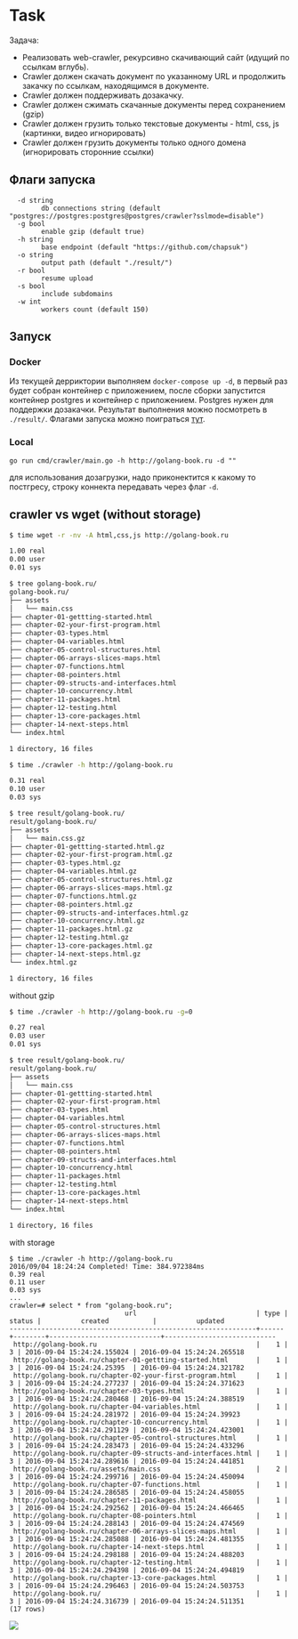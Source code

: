 # Task

Задача:

* Реализовать web-crawler, рекурсивно скачивающий сайт (идущий по ссылкам вглубь). 
* Crawler должен скачать документ по указанному URL и продолжить закачку по ссылкам, находящимся в документе.
* Crawler должен поддерживать дозакачку.
* Crawler должен сжимать скачанные документы перед сохранением  (gzip)
* Crawler должен грузить только текстовые документы -   html, css, js (картинки, видео игнорировать)
* Crawler должен грузить документы только одного домена (игнорировать сторонние ссылки)

## Флаги запуска

```
  -d string
       	db connections string (default "postgres://postgres:postgres@postgres/crawler?sslmode=disable")
  -g bool
    	enable gzip (default true)
  -h string
       	base endpoint (default "https://github.com/chapsuk")
  -o string
       	output path (default "./result/")
  -r bool
    	resume upload
  -s bool
    	include subdomains
  -w int
       	workers count (default 150)
```

## Запуск

### Docker

Из текущей дерриктории выполняем `docker-compose up -d`, в первый раз будет собран контейнер с приложением,
после сборки запустится контейнер postgres и контейнер с приложением. Postgres нужен для поддержки дозакачки.
Результат выполнения можно посмотреть в `./result/`. Флагами запуска можно поиграться [тут](docker-compose.yml#L10).  

### Local

```
go run cmd/crawler/main.go -h http://golang-book.ru -d ""
```
для использования дозагрузки, надо приконектится к какому то постгресу, строку коннекта передавать через флаг `-d`.

## crawler vs wget (without storage)

```bash
$ time wget -r -nv -A html,css,js http://golang-book.ru

1.00 real
0.00 user
0.01 sys

$ tree golang-book.ru/
golang-book.ru/
├── assets
│   └── main.css
├── chapter-01-gettting-started.html
├── chapter-02-your-first-program.html
├── chapter-03-types.html
├── chapter-04-variables.html
├── chapter-05-control-structures.html
├── chapter-06-arrays-slices-maps.html
├── chapter-07-functions.html
├── chapter-08-pointers.html
├── chapter-09-structs-and-interfaces.html
├── chapter-10-concurrency.html
├── chapter-11-packages.html
├── chapter-12-testing.html
├── chapter-13-core-packages.html
├── chapter-14-next-steps.html
└── index.html

1 directory, 16 files
```

```bash
$ time ./crawler -h http://golang-book.ru

0.31 real
0.10 user
0.03 sys

$ tree result/golang-book.ru/
result/golang-book.ru/
├── assets
│   └── main.css.gz
├── chapter-01-gettting-started.html.gz
├── chapter-02-your-first-program.html.gz
├── chapter-03-types.html.gz
├── chapter-04-variables.html.gz
├── chapter-05-control-structures.html.gz
├── chapter-06-arrays-slices-maps.html.gz
├── chapter-07-functions.html.gz
├── chapter-08-pointers.html.gz
├── chapter-09-structs-and-interfaces.html.gz
├── chapter-10-concurrency.html.gz
├── chapter-11-packages.html.gz
├── chapter-12-testing.html.gz
├── chapter-13-core-packages.html.gz
├── chapter-14-next-steps.html.gz
└── index.html.gz

1 directory, 16 files
```

without gzip

```bash
$ time ./crawler -h http://golang-book.ru -g=0

0.27 real
0.03 user
0.01 sys

$ tree result/golang-book.ru/
result/golang-book.ru/
├── assets
│   └── main.css
├── chapter-01-gettting-started.html
├── chapter-02-your-first-program.html
├── chapter-03-types.html
├── chapter-04-variables.html
├── chapter-05-control-structures.html
├── chapter-06-arrays-slices-maps.html
├── chapter-07-functions.html
├── chapter-08-pointers.html
├── chapter-09-structs-and-interfaces.html
├── chapter-10-concurrency.html
├── chapter-11-packages.html
├── chapter-12-testing.html
├── chapter-13-core-packages.html
├── chapter-14-next-steps.html
└── index.html

1 directory, 16 files
```

with storage
```
$ time ./crawler -h http://golang-book.ru
2016/09/04 18:24:24 Completed! Time: 384.972384ms
0.39 real
0.11 user
0.03 sys
...
crawler=# select * from "golang-book.ru";
                             url                              | type | status |          created           |          updated
--------------------------------------------------------------+------+--------+----------------------------+----------------------------
 http://golang-book.ru                                        |    1 |      3 | 2016-09-04 15:24:24.155024 | 2016-09-04 15:24:24.265518
 http://golang-book.ru/chapter-01-gettting-started.html       |    1 |      3 | 2016-09-04 15:24:24.25395  | 2016-09-04 15:24:24.321782
 http://golang-book.ru/chapter-02-your-first-program.html     |    1 |      3 | 2016-09-04 15:24:24.277237 | 2016-09-04 15:24:24.371623
 http://golang-book.ru/chapter-03-types.html                  |    1 |      3 | 2016-09-04 15:24:24.280468 | 2016-09-04 15:24:24.388519
 http://golang-book.ru/chapter-04-variables.html              |    1 |      3 | 2016-09-04 15:24:24.281972 | 2016-09-04 15:24:24.39923
 http://golang-book.ru/chapter-10-concurrency.html            |    1 |      3 | 2016-09-04 15:24:24.291129 | 2016-09-04 15:24:24.423001
 http://golang-book.ru/chapter-05-control-structures.html     |    1 |      3 | 2016-09-04 15:24:24.283473 | 2016-09-04 15:24:24.433296
 http://golang-book.ru/chapter-09-structs-and-interfaces.html |    1 |      3 | 2016-09-04 15:24:24.289616 | 2016-09-04 15:24:24.441851
 http://golang-book.ru/assets/main.css                        |    2 |      3 | 2016-09-04 15:24:24.299716 | 2016-09-04 15:24:24.450094
 http://golang-book.ru/chapter-07-functions.html              |    1 |      3 | 2016-09-04 15:24:24.286585 | 2016-09-04 15:24:24.458055
 http://golang-book.ru/chapter-11-packages.html               |    1 |      3 | 2016-09-04 15:24:24.292562 | 2016-09-04 15:24:24.466465
 http://golang-book.ru/chapter-08-pointers.html               |    1 |      3 | 2016-09-04 15:24:24.288143 | 2016-09-04 15:24:24.474569
 http://golang-book.ru/chapter-06-arrays-slices-maps.html     |    1 |      3 | 2016-09-04 15:24:24.285088 | 2016-09-04 15:24:24.481355
 http://golang-book.ru/chapter-14-next-steps.html             |    1 |      3 | 2016-09-04 15:24:24.298188 | 2016-09-04 15:24:24.488203
 http://golang-book.ru/chapter-12-testing.html                |    1 |      3 | 2016-09-04 15:24:24.294398 | 2016-09-04 15:24:24.494819
 http://golang-book.ru/chapter-13-core-packages.html          |    1 |      3 | 2016-09-04 15:24:24.296463 | 2016-09-04 15:24:24.503753
 http://golang-book.ru/                                       |    1 |      3 | 2016-09-04 15:24:24.316739 | 2016-09-04 15:24:24.511351
(17 rows)

```

![](https://media.giphy.com/media/xTiTnKH3dDw1ww53R6/giphy.gif)

